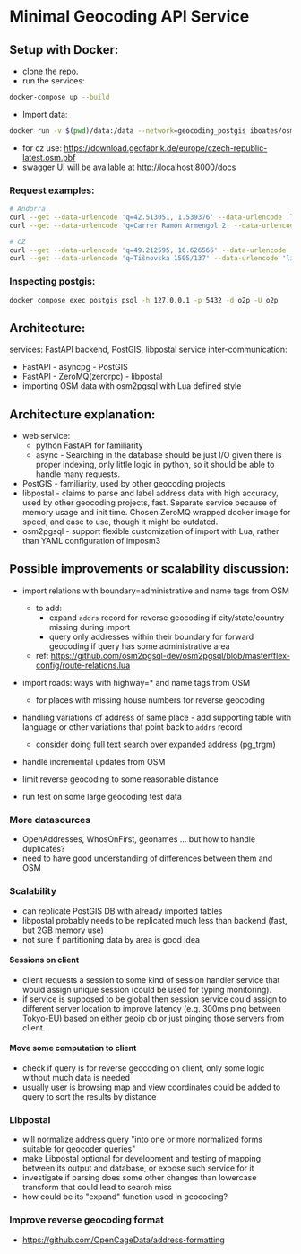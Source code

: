 # Minimal Geocoding API Service

## Setup with Docker:
- clone the repo.
- run the services:
```bash
docker-compose up --build
````
- Import data:
```bash
docker run -v $(pwd)/data:/data --network=geocoding_postgis iboates/osm2pgsql -c -d o2p -U o2p -H postgis -O flex -S /data/addresses.lua https://download.geofabrik.de/europe/andorra-latest.osm.pbf
```
- for cz use: https://download.geofabrik.de/europe/czech-republic-latest.osm.pbf
- swagger UI will be available at http://localhost:8000/docs

### Request examples:
```bash
# Andorra
curl --get --data-urlencode 'q=42.513051, 1.539376' --data-urlencode 'limit=3' localhost:8000
curl --get --data-urlencode 'q=Carrer Ramón Armengol 2' --data-urlencode 'limit=10' localhost:8000

# CZ
curl --get --data-urlencode 'q=49.212595, 16.626566' --data-urlencode 'limit=3' localhost:8000
curl --get --data-urlencode 'q=Tišnovská 1505/137' --data-urlencode 'limit=10' localhost:8000
```

### Inspecting postgis:
```bash
docker compose exec postgis psql -h 127.0.0.1 -p 5432 -d o2p -U o2p
```

## Architecture:
services: FastAPI backend, PostGIS, libpostal
service inter-communication:
  - FastAPI - asyncpg - PostGIS
  - FastAPI - ZeroMQ(zerorpc) - libpostal
- importing OSM data with osm2pgsql with Lua defined style

## Architecture explanation:
- web service:
  - python FastAPI for familiarity
  - async - Searching in the database should be just I/O given there is proper indexing, only little logic in python, so it should be able to handle many requests.
- PostGIS - familiarity, used by other geocoding projects
- libpostal - claims to parse and label address data with high accuracy, used by other geocoding projects, fast. Separate service because of memory usage and init time. Chosen ZeroMQ wrapped docker image for speed, and ease to use, though it might be outdated.
- osm2pgsql - support flexible customization of import with Lua, rather than YAML configuration of imposm3

## Possible improvements or scalability discussion:

- import relations with boundary=administrative and name tags from OSM
  - to add:
    - expand `addrs` record for reverse geocoding if city/state/country missing during import
    - query only addresses within their boundary for forward geocoding if query has some administrative area
  - ref: https://github.com/osm2pgsql-dev/osm2pgsql/blob/master/flex-config/route-relations.lua
- import roads: ways with highway=* and name tags from OSM
  - for places with missing house numbers for reverse geocoding

- handling variations of address of same place - add supporting table with language or other variations that point back to `addrs` record
  - consider doing full text search over expanded address (pg_trgm)
- handle incremental updates from OSM
- limit reverse geocoding to some reasonable distance
- run test on some large geocoding test data


### More datasources
- OpenAddresses, WhosOnFirst, geonames ... but how to handle duplicates?
- need to have good understanding of differences between them and OSM

### Scalability

- can replicate PostGIS DB with already imported tables
- libpostal probably needs to be replicated much less than backend (fast, but 2GB memory use)
- not sure if partitioning data by area is good idea

#### Sessions on client
- client requests a session to some kind of session handler service that would assign unique session (could be used for typing monitoring).
- if service is supposed to be global then session service could assign to different server location to improve latency (e.g. 300ms ping between Tokyo-EU) based on either geoip db or just pinging those servers from client.

#### Move some computation to client
- check if query is for reverse geocoding on client, only some logic without much data is needed
- usually user is browsing map and view coordinates could be added to query to sort the results by distance

### Libpostal
- will normalize address query "into one or more normalized forms suitable for geocoder queries"
- make Libpostal optional for development and testing of mapping between its output and database, or expose such service for it
- investigate if parsing does some other changes than lowercase transform that could lead to search miss
- how could be its "expand" function used in geocoding?

### Improve reverse geocoding format
- https://github.com/OpenCageData/address-formatting
